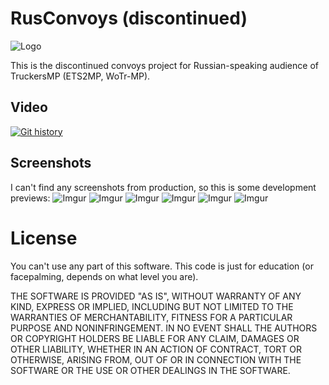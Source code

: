 # RusConvoys (discontinued)
![Logo](https://pp.userapi.com/c604822/v604822687/3fdf3/1fOApVbC2LM.jpg)

This is the discontinued convoys project for Russian-speaking audience of TruckersMP (ETS2MP, WoTr-MP).

## Video
[![Git history](https://i.ytimg.com/vi/r_CEpLaIICU/maxresdefault.jpg)](https://www.youtube.com/watch?v=r_CEpLaIICU)

## Screenshots
I can't find any screenshots from production, so this is some development previews:
![Imgur](https://pp.userapi.com/c837631/v837631687/26940/H06qhtf9Rp8.jpg)
![Imgur](https://i.imgur.com/UU0GHPO.png)
![Imgur](https://i.imgur.com/6LH3wJ8.png)
![Imgur](https://pp.userapi.com/c639624/v639624687/3d7a/Yjcb54n-800.jpg)
![Imgur](https://i.imgur.com/XmDOI1F.png)
![Imgur](https://i.imgur.com/YFzzrZS.png)

# License
You can't use any part of this software. This code is just for education (or facepalming, depends on what level you are).

THE SOFTWARE IS PROVIDED "AS IS", WITHOUT WARRANTY OF ANY KIND, EXPRESS OR IMPLIED, INCLUDING BUT NOT LIMITED TO THE WARRANTIES OF MERCHANTABILITY, FITNESS FOR A PARTICULAR PURPOSE AND NONINFRINGEMENT. IN NO EVENT SHALL THE AUTHORS OR COPYRIGHT HOLDERS BE LIABLE FOR ANY CLAIM, DAMAGES OR OTHER LIABILITY, WHETHER IN AN ACTION OF CONTRACT, TORT OR OTHERWISE, ARISING FROM, OUT OF OR IN CONNECTION WITH THE SOFTWARE OR THE USE OR OTHER DEALINGS IN THE SOFTWARE.
